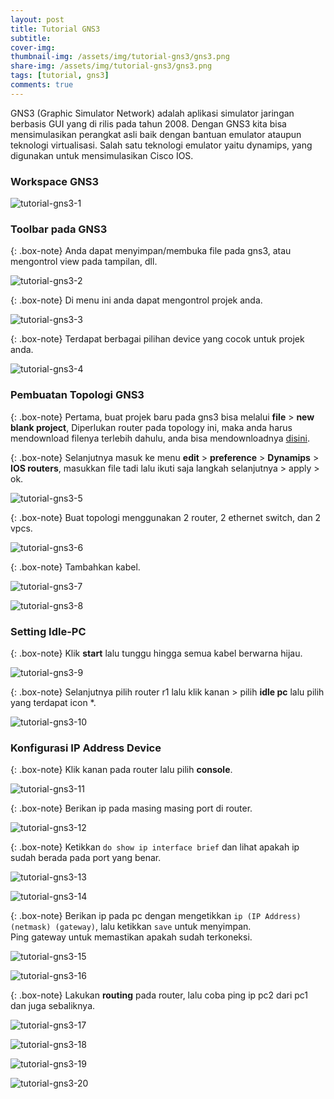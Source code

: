 ```yaml
---
layout: post
title: Tutorial GNS3
subtitle: 
cover-img: 
thumbnail-img: /assets/img/tutorial-gns3/gns3.png
share-img: /assets/img/tutorial-gns3/gns3.png
tags: [tutorial, gns3]
comments: true
---
```


GNS3 (Graphic Simulator Network) adalah aplikasi simulator jaringan berbasis GUI yang di rilis pada tahun 2008. Dengan GNS3 kita bisa mensimulasikan perangkat asli baik dengan bantuan emulator ataupun teknologi virtualisasi. Salah satu teknologi emulator yaitu dynamips, yang digunakan untuk mensimulasikan Cisco IOS.  

### Workspace GNS3

![tutorial-gns3-1](/assets/img/tutorial-gns3/tutorial-gns3-1.png)

### Toolbar pada GNS3

{: .box-note}
Anda dapat menyimpan/membuka file pada gns3, atau mengontrol view pada tampilan, dll.

![tutorial-gns3-2](/assets/img/tutorial-gns3/tutorial-gns3-2.png)

{: .box-note}
Di menu ini anda dapat mengontrol projek anda.

![tutorial-gns3-3](/assets/img/tutorial-gns3/tutorial-gns3-3.png)

{: .box-note}
Terdapat berbagai pilihan device yang cocok untuk projek anda.

![tutorial-gns3-4](/assets/img/tutorial-gns3/tutorial-gns3-4.png)

### Pembuatan Topologi GNS3

{: .box-note}
Pertama, buat projek baru pada gns3 bisa melalui **file** > **new blank project**,
Diperlukan router pada topology ini, maka anda harus mendownload filenya terlebih dahulu, anda bisa mendownloadnya [disini](https://semawur.com/3zkPJOA0).

{: .box-note}
Selanjutnya masuk ke menu **edit** > **preference** > **Dynamips** > **IOS routers**, masukkan file tadi lalu ikuti saja langkah selanjutnya > apply > ok.

![tutorial-gns3-5](/assets/img/tutorial-gns3/tutorial-gns3-5.png)

{: .box-note}
Buat topologi menggunakan 2 router, 2 ethernet switch, dan 2 vpcs.

![tutorial-gns3-6](/assets/img/tutorial-gns3/tutorial-gns3-6.png)

{: .box-note}
Tambahkan kabel.

![tutorial-gns3-7](/assets/img/tutorial-gns3/tutorial-gns3-7.png)

![tutorial-gns3-8](/assets/img/tutorial-gns3/tutorial-gns3-8.png)

### Setting Idle-PC

{: .box-note}
Klik **start** lalu tunggu hingga semua kabel berwarna hijau.

![tutorial-gns3-9](/assets/img/tutorial-gns3/tutorial-gns3-9.png)

{: .box-note}
Selanjutnya pilih router r1 lalu klik kanan > pilih **idle pc** lalu pilih yang terdapat icon *.

![tutorial-gns3-10](/assets/img/tutorial-gns3/tutorial-gns3-10.png)

### Konfigurasi IP Address Device

{: .box-note}
Klik kanan pada router lalu pilih **console**.

![tutorial-gns3-11](/assets/img/tutorial-gns3/tutorial-gns3-11.png)

{: .box-note}
Berikan ip pada masing masing port di router.

![tutorial-gns3-12](/assets/img/tutorial-gns3/tutorial-gns3-12.png)

{: .box-note}
Ketikkan `do show ip interface brief` dan lihat apakah ip sudah berada pada port yang benar.

![tutorial-gns3-13](/assets/img/tutorial-gns3/tutorial-gns3-13.png)

![tutorial-gns3-14](/assets/img/tutorial-gns3/tutorial-gns3-14.png)

{: .box-note}
Berikan ip pada pc dengan mengetikkan `ip (IP Address) (netmask) (gateway)`, lalu ketikkan `save` untuk menyimpan.  
Ping gateway untuk memastikan apakah sudah terkoneksi.

![tutorial-gns3-15](/assets/img/tutorial-gns3/tutorial-gns3-15.png)

![tutorial-gns3-16](/assets/img/tutorial-gns3/tutorial-gns3-16.png)

{: .box-note}
Lakukan **routing** pada router, lalu coba ping ip pc2 dari pc1 dan juga sebaliknya.

![tutorial-gns3-17](/assets/img/tutorial-gns3/tutorial-gns3-17.png)

![tutorial-gns3-18](/assets/img/tutorial-gns3/tutorial-gns3-18.png)

![tutorial-gns3-19](/assets/img/tutorial-gns3/tutorial-gns3-19.png)

![tutorial-gns3-20](/assets/img/tutorial-gns3/tutorial-gns3-20.png)
